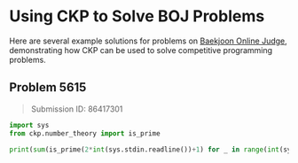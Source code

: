 # Using CKP to Solve BOJ Problems

Here are several example solutions for problems on [Baekjoon Online Judge](https://www.acmicpc.net/), demonstrating how CKP can be used to solve competitive programming problems.

## Problem 5615

> Submission ID: 86417301

```py
import sys
from ckp.number_theory import is_prime

print(sum(is_prime(2*int(sys.stdin.readline())+1) for _ in range(int(sys.stdin.readline()))))
```
